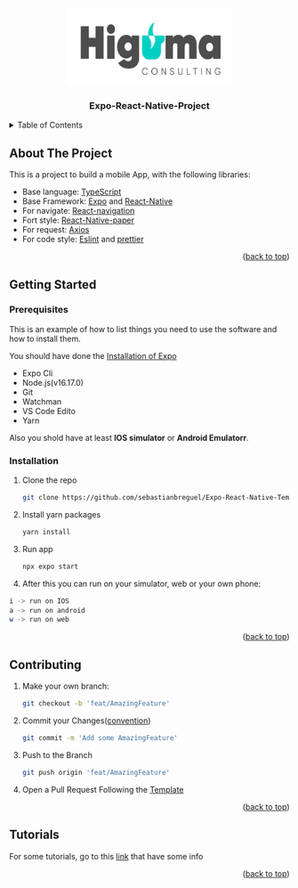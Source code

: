 <!-- Improved compatibility of back to top link: See: https://github.com/othneildrew/Best-README-Template/pull/73 -->

<a name="readme-top"></a>

<!-- PROJECT LOGO -->
<br />
<div align="center">
  <a href="https://github.com/sebastianbreguel/Expo-React-Native-Template">
    <img src="assets/LOGO.png" alt="Logo" width="300" height="140">
  </a>

<h3 align="center"> Expo-React-Native-Project</h3>

</div>

<!-- TABLE OF CONTENTS -->
<details>
  <summary>Table of Contents</summary>
  <ol>
    <li>
      <a href="#about-the-project">About The Project</a>
      <ul>
        <li><a href="#built-with">Built With</a></li>
      </ul>
    </li>
    <li>
      <a href="#getting-started">Getting Started</a>
      <ul>
        <li><a href="#prerequisites">Prerequisites</a></li>
        <li><a href="#installation">Installation and Runnign</a></li>
      </ul>
    </li>
    <li><a href="#usage">Usage</a></li>
    <li><a href="#tutorial">Tutorials</a></li>
  </ol>
</details>

<!-- ABOUT THE PROJECT -->

## About The Project

This is a project to build a mobile App, with the following libraries:

- Base language: [TypeScript](https://www.typescriptlang.org/)
- Base Framework: [Expo](https://docs.expo.dev/) and [React-Native](https://reactnative.dev/)
- For navigate: [React-navigation](https://reactnavigation.org/)
- Fort style: [React-Native-paper](https://callstack.github.io/react-native-paper/)
- For request: [Axios](https://axios-http.com/)
- For code style: [Eslint](https://eslint.org/) and [prettier](https://prettier.io/)

<p align="right">(<a href="#readme-top">back to top</a>)</p>

<!-- GETTING STARTED -->

## Getting **Started**

### Prerequisites

This is an example of how to list things you need to use the software and how to install them.

You should have done the [Installation of Expo](https://docs.expo.dev/get-started/installation/)

- Expo Cli
- Node.js(v16.17.0)
- Git
- Watchman
- VS Code Edito
- Yarn

Also you shold have at least **IOS simulator** or **Android Emulatorr**.

### Installation

1. Clone the repo
   ```sh
   git clone https://github.com/sebastianbreguel/Expo-React-Native-Template.git
   ```
2. Install yarn packages
   ```sh
   yarn install
   ```
3. Run app
   ```sh
   npx expo start
   ```
4. After this you can run on your simulator, web or your own phone:

```sh
i -> run on IOS
a -> run on android
w -> run on web
```

<p align="right">(<a href="#readme-top">back to top</a>)</p>

<!-- USAGE EXAMPLES -->

<!-- CONTRIBUTING -->

## Contributing

1. Make your own branch:
   ```sh
   git checkout -b 'feat/AmazingFeature'
   ```
2. Commit your Changes([convention](https://dev.to/i5han3/git-commit-message-convention-that-you-can-follow-1709))
   ```sh
   git commit -m 'Add some AmazingFeature'
   ```
3. Push to the Branch
   ```sh
   git push origin 'feat/AmazingFeature'
   ```
4. Open a Pull Request Following the [Template](https://github.com/sebastianbreguel/Expo-React-Native-Template/blob/main/.github/pull_request_template.md)

<p align="right">(<a href="#readme-top">back to top</a>)</p>

<!-- CONTACT -->

## Tutorials

For some tutorials, go to this [link](https://github.com/sebastianbreguel/Expo-React-Native-Template/blob/main/.github/tutorials.md) that have some info

<p align="right">(<a href="#readme-top">back to top</a>)</p>
